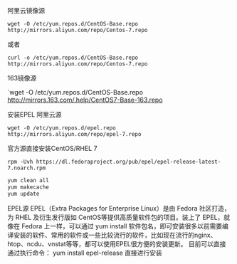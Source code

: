 
阿里云镜像源

`wget -O /etc/yum.repos.d/CentOS-Base.repo http://mirrors.aliyun.com/repo/Centos-7.repo`

或者

`curl -o /etc/yum.repos.d/CentOS-Base.repo http://mirrors.aliyun.com/repo/Centos-7.repo`

163镜像源

`wget -O /etc/yum.repos.d/CentOS-Base.repo http://mirrors.163.com/.help/CentOS7-Base-163.repo

安装EPEL 阿里云源

`wget -O /etc/yum.repos.d/epel.repo http://mirrors.aliyun.com/repo/epel-7.repo`

官方源直接安装CentOS/RHEL 7

`rpm -Uvh https://dl.fedoraproject.org/pub/epel/epel-release-latest-7.noarch.rpm`

```bash
yum clean all 
yum makecache 
yum update
```


EPEL源
EPEL（Extra Packages for Enterprise Linux）是由 Fedora 社区打造，为 RHEL 及衍生发行版如 CentOS等提供高质量软件包的项目。装上了 EPEL，就像在 Fedora 上一样，可以通过 yum install 软件包名，即可安装很多以前需要编译安装的软件、常用的软件或一些比较流行的软件，比如现在流行的nginx、htop、ncdu、vnstat等等，都可以使用EPEL很方便的安装更新。
目前可以直接通过执行命令： yum install epel-release 直接进行安装




